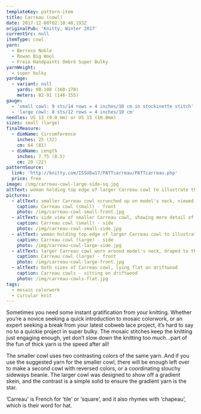 ```yaml
---
templateKey: pattern-item
title: Carreau (cowl)
date: 2017-12-08T02:10:48.193Z
originalPub: 'Knitty, Winter 2017'
currentSrc: null
itemType: cowl
yarn:
  - Berroco Noble
  - Rowan Big Wool
  - Freia Handpaints Ombré Super Bulky
yarnWeight:
  - super bulky
yardage:
  - variant: null
    yards: 90-100 (160-170)
    meters: 82-91 (146-155)
gauge: 
  - 'small cowl: 9 sts/14 rows = 4 inches/10 cm in stockinette stitch'
  - 'large cowl: 8 sts/12 rows = 4 inches/10 cm'
needles: US 13 (9.0 mm) or US 15 (10.0mm)
sizes: small (large)
finalMeasure:
  - dimName: Circumference
    inches: 25 (32)
    cm: 64 (81)
  - dimName: Length
    inches: 7.75 (8.5)
    cm: 20 (22)
patternSource:
  link: 'http://knitty.com/ISSUEw17/PATTcarreau/PATTcarreau.php'
  price: free
image: /img/carreau-cowl-large-side-sq.jpg
altText: woman holding top edge of larger Carreau cowl to illustrate the larger circumference and show off the gradient colors of the bulky mosaic pattern
pictures:
  - altText: smaller Carreau cowl scrunched up on model's neck, viewed from the front
    caption: Carreau cowl (small) - front
    photo: /img/carreau-cowl-small-front.jpg
  - altText: side view of smaller Carreau cowl, showing more detail of bulky mosaic texture
    caption: Carreau cowl (small) - side
    photo: /img/carreau-cowl-small-side.jpg
  - altText: woman holding top edge of larger Carreau cowl to illustrate the larger circumference and show off the gradient colors of the bulky mosaic pattern
    caption: Carreau cowl (large) - side
    photo: /img/carreau-cowl-large-side.jpg
  - altText: larger Carreau cowl worn around model's neck, draped to the front with a fold
    caption: Carreau cowl (large) - front
    photo: /img/carreau-cowl-large-front.jpg
  - altText: both sizes of Carreau cowl, lying flat on driftwood
    caption: Carreau cowls - sitting on driftwood
    photo: /img/carreau-cowls-flat.jpg
tags:
  - mosaic colorwork
  - circular knit
---
```

Sometimes you need some instant gratification from your knitting. Whether you’re a novice seeking a quick introduction to mosaic colorwork, or an expert seeking a break from your latest cobweb lace project, it’s hard to say no to a quickie project in super bulky. The mosaic stitches keep the knitting just engaging enough, yet don’t slow down the knitting too much…part of the fun of thick yarn is the speed after all!

The smaller cowl uses two contrasting colors of the same yarn. And if you use the suggested yarn for the smaller cowl, there will be enough left over to make a second cowl with reversed colors, or a coordinating slouchy sideways beanie. The larger cowl was designed to show off a gradient skein, and the contrast is a simple solid to ensure the gradient yarn is the star.

’Carreau’ is French for ‘tile’ or ‘square’, and it also rhymes with ‘chapeau’, which is their word for hat.
